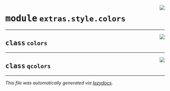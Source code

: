 <!-- markdownlint-disable -->

<a href="../../qtstrap/extras/style/colors.py#L0"><img align="right" style="float:right;" src="https://img.shields.io/badge/-source-cccccc?style=flat-square"></a>

# <kbd>module</kbd> `extras.style.colors`






---

<a href="../../qtstrap/extras/style/colors.py#L4"><img align="right" style="float:right;" src="https://img.shields.io/badge/-source-cccccc?style=flat-square"></a>

## <kbd>class</kbd> `colors`








---

<a href="../../qtstrap/extras/style/colors.py#L25"><img align="right" style="float:right;" src="https://img.shields.io/badge/-source-cccccc?style=flat-square"></a>

## <kbd>class</kbd> `qcolors`










---

_This file was automatically generated via [lazydocs](https://github.com/ml-tooling/lazydocs)._
